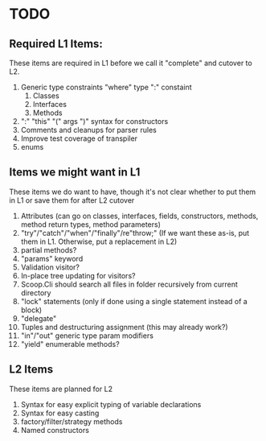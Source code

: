 ﻿# TODO

## Required L1 Items:

These items are required in L1 before we call it "complete" and cutover to L2.

1. Generic type constraints "where" type ":" constaint
   1. Classes
   1. Interfaces
   1. Methods
1. ":" "this" "(" args ")" syntax for constructors
1. Comments and cleanups for parser rules
1. Improve test coverage of transpiler
1. enums

## Items we might want in L1

These items we do want to have, though it's not clear whether to put them in L1
or save them for after L2 cutover

1. Attributes (can go on classes, interfaces, fields, constructors,  methods, method return types, method parameters)
1. "try"/"catch"/"when"/"finally"/re"throw;" (If we want these as-is, put them in L1. Otherwise, put a replacement in L2)
1. partial methods?
1. "params" keyword
1. Validation visitor?
1. In-place tree updating for visitors?
1. Scoop.Cli should search all files in folder recursively from current directory
1. "lock" statements (only if done using a single statement instead of a block)
1. "delegate"
1. Tuples and destructuring assignment (this may already work?)
1. "in"/"out" generic type param modifiers
1. "yield" enumerable methods?

## L2 Items

These items are planned for L2

1. Syntax for easy explicit typing of variable declarations
1. Syntax for easy casting
1. factory/filter/strategy methods
1. Named constructors